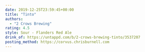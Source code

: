 ```yaml
---
date: 2019-12-25T23:59:45+00:00
title: "Tinto"
authors:
  - "2 Crows Brewing"
rating: 4.5
style: Sour - Flanders Red Ale
drink_of: https://untappd.com/b/2-crows-brewing-tinto/3537207
posting_method: https://corvus.chrisburnell.com
---
```

